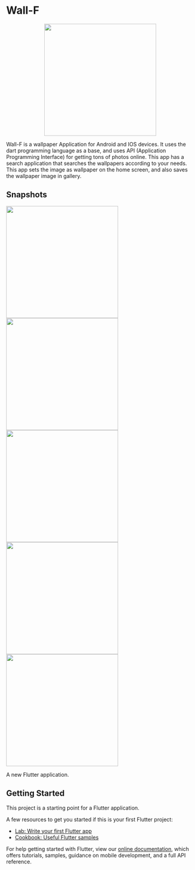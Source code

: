 # Wall-F 
<p align = center>
<img src= "https://github.com/rahulnath2904/Wall-F-App/blob/master/assets/home.png" width=300 />
</p>

Wall-F is a wallpaper Application for Android and IOS devices. It uses the dart programming language as a base, and uses API (Application Programming Interface) for getting tons of photos online. This app has a search application that searches the wallpapers according to your needs. This app sets the image as wallpaper on the home screen, and also saves the wallpaper image in gallery.


## Snapshots
<p>
  <img src= "https://github.com/rahulnath2904/Wall-F-App/blob/master/assets/homepage.png" width=300/>
  <img src= "https://github.com/rahulnath2904/Wall-F-App/blob/master/assets/drawer.png" width=300/>
  <img src= "https://github.com/rahulnath2904/Wall-F-App/blob/master/assets/category.png" width=300/>
  <img src= "https://github.com/rahulnath2904/Wall-F-App/blob/master/assets/wallpaper.png" width=300/>
  <img src= "https://github.com/rahulnath2904/Wall-F-App/blob/master/assets/imageset.png" width=300/>
</p>
A new Flutter application.

## Getting Started

This project is a starting point for a Flutter application.

A few resources to get you started if this is your first Flutter project:

- [Lab: Write your first Flutter app](https://flutter.dev/docs/get-started/codelab)
- [Cookbook: Useful Flutter samples](https://flutter.dev/docs/cookbook)

For help getting started with Flutter, view our
[online documentation](https://flutter.dev/docs), which offers tutorials,
samples, guidance on mobile development, and a full API reference.
